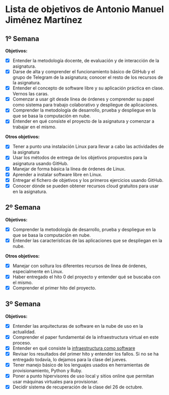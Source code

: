 # Lista de objetivos de Antonio Manuel Jiménez Martínez

## **1º** Semana

**Objetivos:**

* [x] Entender la metodología docente, de evaluación y de interacción de la asignatura.
* [x] Darse de alta y comprender el funcionamiento básico de GitHub y el grupo de Telegram de la asignatura; conocer el resto de los recursos de la asignatura.
* [x] Entender el concepto de software libre y su aplicación práctica en clase.
    Vernos las caras.
* [x] Comenzar a usar git desde línea de órdenes y comprender su papel como sistema para trabajo colaborativo y despliegue de aplicaciones.
* [x] Comprender la metodología de desarrollo, prueba y despliegue en la que se basa la computación en nube.
* [x] Entender en qué consiste el proyecto de la asignatura y comenzar a trabajar en el mismo.

**Otros objetivos:**

+ [x] Tener a punto una instalación Linux para llevar a cabo las actividades de la asignatura
+ [x] Usar los métodos de entrega de los objetivos propuestos para la asignatura usando GitHub.
+ [x] Manejar de forma básica la línea de órdenes de Linux.
+ [x] Aprender a instalar software libre en Linux.
+ [x] Entregar el fichero de objetivos y los primeros ejercicios usando GitHub.
+ [x] Conocer dónde se pueden obtener recursos cloud gratuitos para usar en la asignatura.

## **2º** Semana

**Objetivos:**

* [x] Comprender la metodología de desarrollo, prueba y despliegue en la que se basa la computación en nube.
* [x] Entender las características de las aplicaciones que se despliegan en la nube.

**Otros objetivos:**

* [x] Manejar con soltura los diferentes recursos de línea de órdenes, especialmente en Linux.
* [x] Haber entregado el hito 0 del proyecto y entender qué se buscaba con el mismo.
* [x] Comprender el primer hito del proyecto.

## **3º** Semana

**Objetivos:**

- [x] Entender las arquitecturas de software en la nube de uso en la actualidad.
- [x] Comprender el paper fundamental de la infraestructura virtual en este proceso.
- [x] Entender en qué consiste la [infraestructura como software](https://jj.github.io/CC/documentos/temas/Provision)
- [x] Revisar los resultados del primer hito y entender los fallos. Si no se ha entregado todavía, lo dejamos para la clase del jueves.
- [x] Tener manejo básico de los lenguajes usados en herramientas de provisionamiento, Python y Ruby.
- [x] Poner a punto hipervisores de uso local y sitios online que permitan usar máquinas virtuales para provisionar.
- [x] Decidir sistema de recuperación de la clase del 26 de octubre.
